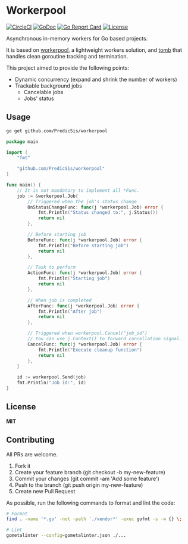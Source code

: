 # Workerpool

[![CircleCI](https://circleci.com/gh/PredicSis/workerpool.svg?style=shield)](https://circleci.com/gh/PredicSis/workerpool)
[![GoDoc](https://img.shields.io/badge/godoc-reference-blue.svg)](https://godoc.org/github.com/PredicSis/workerpool)
[![Go Report Card](https://goreportcard.com/badge/github.com/PredicSis/workerpool)](https://goreportcard.com/report/github.com/PredicSis/workerpool)
[![License](https://img.shields.io/github/license/PredicSis/workerpool.svg)](http://opensource.org/licenses/MIT)

Asynchronous in-memory workers for Go based projects.

It is based on [workerpool](https://github.com/dc0d/workerpool), a lightweight workers solution, and [tomb](https://github.com/go-tomb/tomb/tree/v2) that handles clean goroutine tracking and termination.

This project aimed to provide the following points:
- Dynamic concurrency (expand and shrink the number of workers)
- Trackable background jobs
  - Cancelable jobs
  - Jobs' status

## Usage

```sh
go get github.com/PredicSis/workerpool
```

```go
package main

import (
	"fmt"

	"github.com/PredicSis/workerpool"
)

func main() {
	// It is not mandatory to implement all *Func.
	job := &workerpool.Job{
		// Triggered when the job's status change
		OnStatusChangeFunc: func(j *workerpool.Job) error {
			fmt.Println("Status changed to:", j.Status())
			return nil
		},

		// Before starting job
		BeforeFunc: func(j *workerpool.Job) error {
			fmt.Println("Before starting job")
			return nil
		},

		// Task to perform
		ActionFunc: func(j *workerpool.Job) error {
			fmt.Println("Starting job")
			return nil
		},

		// When job is completed
		AfterFunc: func(j *workerpool.Job) error {
			fmt.Println("After job")
			return nil
		},

		// Triggered when workerpool.Cancel("job_id")
		// You can use j.Context() to forward cancellation signal.
		CancelFunc: func(j *workerpool.Job) error {
			fmt.Println("Execute cleanup function")
			return nil
		},
	}

	id := workerpool.Send(job)
	fmt.Println("Job id:", id)
}
```

## License

**MIT**


## Contributing

All PRs are welcome.

1. Fork it
2. Create your feature branch (git checkout -b my-new-feature)
3. Commit your changes (git commit -am 'Add some feature')
5. Push to the branch (git push origin my-new-feature)
6. Create new Pull Request

As possible, run the following commands to format and lint the code:

```sh
# Format
find . -name '*.go' -not -path './vendor*' -exec gofmt -s -w {} \;

# Lint
gometalinter --config=gometalinter.json ./...
```
